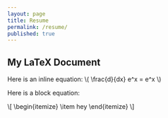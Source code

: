 ```yaml
---
layout: page
title: Resume
permalink: /resume/
published: true
--- 
```

<body>
  <h2>My LaTeX Document</h2>
  <p>Here is an inline equation: \( \frac{d}{dx} e^x = e^x \)</p>
  <p>Here is a block equation:</p>
  <div>
    \[
\begin{itemize}
    \item hey
    \end{itemize}
    \]
  </div>
</body>

